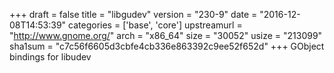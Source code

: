 +++
draft = false
title = "libgudev"
version = "230-9"
date = "2016-12-08T14:53:39"
categories = ['base', 'core']
upstreamurl = "http://www.gnome.org/"
arch = "x86_64"
size = "30052"
usize = "213099"
sha1sum = "c7c56f6605d3cbfe4cb336e863392c9ee52f652d"
+++
GObject bindings for libudev
